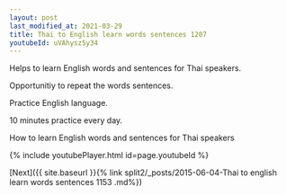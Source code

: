 ```yaml
---
layout: post
last_modified_at: 2021-03-29
title: Thai to English learn words sentences 1207 
youtubeId: uVAhysz5y34
---
```

 
 
Helps to learn English words and sentences for Thai speakers.

Opportunitiy to repeat the words sentences. 

Practice English language. 
 
10 minutes practice every day. 
 
How to learn English words and sentences for Thai speakers 
 
{% include youtubePlayer.html id=page.youtubeId %}
 
 
[Next]({{ site.baseurl }}{% link  split2/_posts/2015-06-04-Thai to english learn words sentences 1153 .md%})
 
